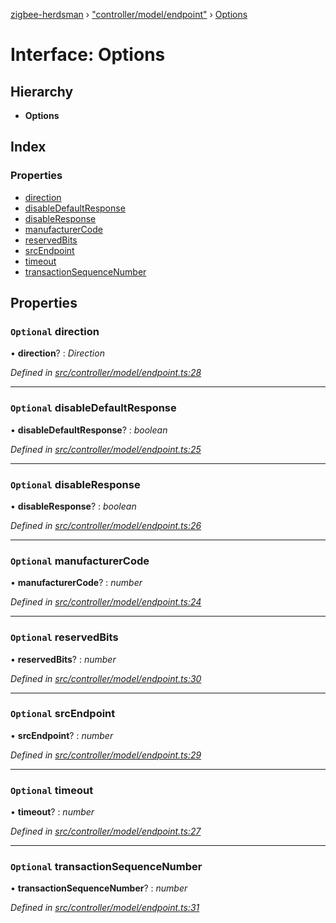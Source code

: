 [zigbee-herdsman](../README.md) › ["controller/model/endpoint"](../modules/_controller_model_endpoint_.md) › [Options](_controller_model_endpoint_.options.md)

# Interface: Options

## Hierarchy

* **Options**

## Index

### Properties

* [direction](_controller_model_endpoint_.options.md#optional-direction)
* [disableDefaultResponse](_controller_model_endpoint_.options.md#optional-disabledefaultresponse)
* [disableResponse](_controller_model_endpoint_.options.md#optional-disableresponse)
* [manufacturerCode](_controller_model_endpoint_.options.md#optional-manufacturercode)
* [reservedBits](_controller_model_endpoint_.options.md#optional-reservedbits)
* [srcEndpoint](_controller_model_endpoint_.options.md#optional-srcendpoint)
* [timeout](_controller_model_endpoint_.options.md#optional-timeout)
* [transactionSequenceNumber](_controller_model_endpoint_.options.md#optional-transactionsequencenumber)

## Properties

### `Optional` direction

• **direction**? : *Direction*

*Defined in [src/controller/model/endpoint.ts:28](https://github.com/Koenkk/zigbee-herdsman/blob/master/src/src/controller/model/endpoint.ts#L28)*

___

### `Optional` disableDefaultResponse

• **disableDefaultResponse**? : *boolean*

*Defined in [src/controller/model/endpoint.ts:25](https://github.com/Koenkk/zigbee-herdsman/blob/master/src/src/controller/model/endpoint.ts#L25)*

___

### `Optional` disableResponse

• **disableResponse**? : *boolean*

*Defined in [src/controller/model/endpoint.ts:26](https://github.com/Koenkk/zigbee-herdsman/blob/master/src/src/controller/model/endpoint.ts#L26)*

___

### `Optional` manufacturerCode

• **manufacturerCode**? : *number*

*Defined in [src/controller/model/endpoint.ts:24](https://github.com/Koenkk/zigbee-herdsman/blob/master/src/src/controller/model/endpoint.ts#L24)*

___

### `Optional` reservedBits

• **reservedBits**? : *number*

*Defined in [src/controller/model/endpoint.ts:30](https://github.com/Koenkk/zigbee-herdsman/blob/master/src/src/controller/model/endpoint.ts#L30)*

___

### `Optional` srcEndpoint

• **srcEndpoint**? : *number*

*Defined in [src/controller/model/endpoint.ts:29](https://github.com/Koenkk/zigbee-herdsman/blob/master/src/src/controller/model/endpoint.ts#L29)*

___

### `Optional` timeout

• **timeout**? : *number*

*Defined in [src/controller/model/endpoint.ts:27](https://github.com/Koenkk/zigbee-herdsman/blob/master/src/src/controller/model/endpoint.ts#L27)*

___

### `Optional` transactionSequenceNumber

• **transactionSequenceNumber**? : *number*

*Defined in [src/controller/model/endpoint.ts:31](https://github.com/Koenkk/zigbee-herdsman/blob/master/src/src/controller/model/endpoint.ts#L31)*
